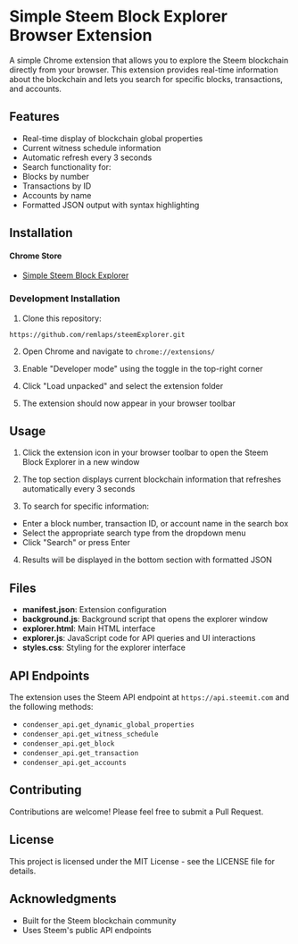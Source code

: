 # Simple Steem Block Explorer Browser Extension

A simple Chrome extension that allows you to explore the Steem blockchain directly from your browser. This extension provides real-time information about the blockchain and lets you search for specific blocks, transactions, and accounts.

## Features

- Real-time display of blockchain global properties
- Current witness schedule information
- Automatic refresh every 3 seconds
- Search functionality for:
 - Blocks by number
 - Transactions by ID
 - Accounts by name
- Formatted JSON output with syntax highlighting

## Installation

#### Chrome Store
- [Simple Steem Block Explorer](https://chromewebstore.google.com/detail/klmfogefhmmekdbdaipnajnbhodocndg?utm_source=item-share-cb)

### Development Installation

1. Clone this repository:

```https://github.com/remlaps/steemExplorer.git```

2. Open Chrome and navigate to `chrome://extensions/`

3. Enable "Developer mode" using the toggle in the top-right corner

4. Click "Load unpacked" and select the extension folder

5. The extension should now appear in your browser toolbar

## Usage

1. Click the extension icon in your browser toolbar to open the Steem Block Explorer in a new window

2. The top section displays current blockchain information that refreshes automatically every 3 seconds

3. To search for specific information:
- Enter a block number, transaction ID, or account name in the search box
- Select the appropriate search type from the dropdown menu
- Click "Search" or press Enter

4. Results will be displayed in the bottom section with formatted JSON

## Files

- **manifest.json**: Extension configuration
- **background.js**: Background script that opens the explorer window
- **explorer.html**: Main HTML interface
- **explorer.js**: JavaScript code for API queries and UI interactions
- **styles.css**: Styling for the explorer interface

## API Endpoints

The extension uses the Steem API endpoint at `https://api.steemit.com` and the following methods:

- `condenser_api.get_dynamic_global_properties`
- `condenser_api.get_witness_schedule`
- `condenser_api.get_block`
- `condenser_api.get_transaction`
- `condenser_api.get_accounts`

## Contributing

Contributions are welcome! Please feel free to submit a Pull Request.

## License

This project is licensed under the MIT License - see the LICENSE file for details.

## Acknowledgments

- Built for the Steem blockchain community
- Uses Steem's public API endpoints
